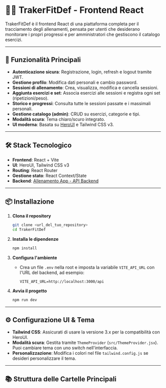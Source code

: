 # 🏋️‍♂️ TrakerFitDef - Frontend React

TrakerFitDef è il frontend React di una piattaforma completa per il tracciamento degli allenamenti, pensata per utenti che desiderano monitorare i propri progressi e per amministratori che gestiscono il catalogo esercizi.

---

## 🚀 Funzionalità Principali

- **Autenticazione sicura**: Registrazione, login, refresh e logout tramite JWT.
- **Gestione profilo**: Modifica dati personali e cambio password.
- **Sessioni di allenamento**: Crea, visualizza, modifica e cancella sessioni.
- **Aggiunta esercizi e set**: Associa esercizi alle sessioni e registra ogni set (ripetizioni/peso).
- **Storico e progressi**: Consulta tutte le sessioni passate e i massimali personali.
- **Gestione catalogo (admin)**: CRUD su esercizi, categorie e tipi.
- **Modalità scura**: Tema chiaro/scuro integrato.
- **UI moderna**: Basata su [HeroUI](https://heroui.com/) e Tailwind CSS v3.

---

## 🛠️ Stack Tecnologico

- **Frontend**: React + Vite
- **UI**: HeroUI, Tailwind CSS v3
- **Routing**: React Router
- **Gestione stato**: React Context/State
- **Backend**: [Allenamento App - API Backend](../BackendFitnessControl/readme.md)

---

## 📦 Installazione

1. **Clona il repository**
    ```bash
    git clone <url_del_tuo_repository>
    cd TrakerFitDef
    ```

2. **Installa le dipendenze**
    ```bash
    npm install
    ```

3. **Configura l'ambiente**
    - Crea un file `.env` nella root e imposta la variabile `VITE_API_URL` con l'URL del backend, ad esempio:
      ```
      VITE_API_URL=http://localhost:3000/api
      ```

4. **Avvia il progetto**
    ```bash
    npm run dev
    ```

---

## ⚙️ Configurazione UI & Tema

- **Tailwind CSS**: Assicurati di usare la versione 3.x per la compatibilità con HeroUI.
- **Modalità scura**: Gestita tramite `ThemeProvider` (`src/ThemeProvider.jsx`). Puoi cambiare tema con uno switch nell'interfaccia.
- **Personalizzazione**: Modifica i colori nel file `tailwind.config.js` se desideri personalizzare il tema.

---

## 📚 Struttura delle Cartelle Principali
